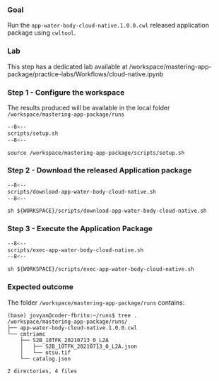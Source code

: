 ### Goal

Run the `app-water-body-cloud-native.1.0.0.cwl` released application package using `cwltool`.

### Lab

This step has a dedicated lab available at /workspace/mastering-app-package/practice-labs/Workflows/cloud-native.ipynb

### Step 1 - Configure the workspace

The results produced will be available in the local folder `/workspace/mastering-app-package/runs`

```bash linenums="1" hl_lines="2-4" title="terminal"
--8<--
scripts/setup.sh
--8<--
```

```
source /workspace/mastering-app-package/scripts/setup.sh
```

### Step 2 - Download the released Application package

```bash linenums="1" hl_lines="5" title="scripts/download-app-water-body-cloud-native.sh"
--8<--
scripts/download-app-water-body-cloud-native.sh
--8<--
```

```
sh ${WORKSPACE}/scripts/download-app-water-body-cloud-native.sh
```

### Step 3 - Execute the Application Package

```bash linenums="1" hl_lines="6" title="scripts/exec-app-water-body-cloud-native.sh"
--8<--
scripts/exec-app-water-body-cloud-native.sh
--8<--
```

```
sh ${WORKSPACE}/scripts/exec-app-water-body-cloud-native.sh
```

### Expected outcome

The folder `/workspace/mastering-app-package/runs` contains: 

``` hl_lines="3"
(base) jovyan@coder-fbrito:~/runs$ tree .
/workspace/mastering-app-package/runs/
├── app-water-body-cloud-native.1.0.0.cwl
└── cmtriamc
    ├── S2B_10TFK_20210713_0_L2A
    │   ├── S2B_10TFK_20210713_0_L2A.json
    │   └── otsu.tif
    └── catalog.json

2 directories, 4 files
```
